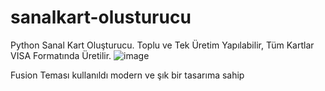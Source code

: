 # sanalkart-olusturucu
Python Sanal Kart Oluşturucu. Toplu ve Tek Üretim Yapılabilir, Tüm Kartlar VISA Formatında Üretilir.
![image](https://github.com/mebularts/sanalkart-olusturucu/assets/113755353/3ff269ed-6042-4874-be91-73d8a9169930)

Fusion Teması kullanıldı modern ve şık bir tasarıma sahip
